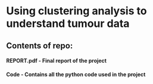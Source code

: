 # Using clustering analysis to understand tumour data


## Contents of repo:
#### REPORT.pdf - Final report of the project
#### Code - Contains all the python code used in the project
